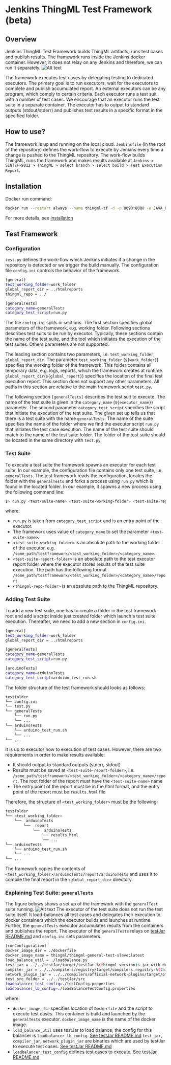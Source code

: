 # Jenkins ThingML Test Framework (beta)
## Overview
Jenkins ThingML Test Framework builds ThingML artifacts, runs test cases and publish results. The framework runs inside the Jenkins docker container. However, it does not relay on any Jenkins and therefore, we can run it separately.
![Alt text](docs/overview_container.png "Framework inside Jenkins, work-flow and core components")

The framework executes test cases by delegating testing to dedicated executors. The primary goal is to run executors, wait for the executors to complete and publish accumulated report. An external executors can be any program, which comply to certain criteria. Each executor runs a test suit with a number of test cases. We encourage that an executor runs the test suite in a separate container. The executor has to output to standard outputs (stdout/stderr) and publishes test results in a specific format in the specified folder.

## How to use?
The framework is up and running on the local cloud. `Jenkinsfile` (in the root of the repository) defines the work-flow to execute by Jenkins every time a change is pushed to the ThingML repository. The work-flow builds ThingML, runs the framework and makes results available at `Jenkins > SINTEF-9012 > ThingML > select branch > select build > Test Execution Report`.

## Installation
Docker run command:
```sh
docker run --restart always --name thingml-tf -d -p 8090:8080 -e JAVA_OPTS="\"-Dhudson.model.DirectoryBrowserSupport.CSP=script-src * 'unsafe-inline' 'unsafe-eval'; img-src *; style-src * 'unsafe-inline';\"" -e MASTER_SSH_PORT=22 -e MASTER_SLAVE_USER=jenkins -e MASTER_SLAVE_PWD=jenkins -e DOCKER_GID=993 -v /var/run/docker.sock:/var/run/docker.sock -v /home/sintef/thingml/jenkins_volumes/jenkins_home:/var/jenkins_home -v /home/sintef/thingml/jenkins_volumes/jenkins_mvn_repo:/var/jenkins_mvn/repo thingml/jenkins-thingml-tf:latest
```
For more details, see [installation](https://github.com/SINTEF-9012/ThingML/blob/master/testframework/docs/installation.pdf)

## Test Framework
### Configuration
`test.py` defines the work-flow which Jenkins initiates if a change in the repository is detected or we trigger the build manually. The configuration file `config.ini` controls the behavior of the framework.
```sh
[general]
test_working_folder=work_folder
global_report_dir = ../htmlreports
thingml_repo = ../

[generalTests]
category_name=generalTests
category_test_script=run.py
```
The file `config.ini` splits in sections. The first section specifies global parameters of the framework, e.g. working folder. Following sections describes test suits to be run by executor. Typically, these sections contain the name of the test suite, and the tool which initiates the execution of the test suites. Others parameters are not supported.

The leading section contains two parameters, i.e. `test_working_folder`, `global_report_dir`. The parameter `test_working_folder` (`${work_folder}`) specifies the working folder of the framework. This folder contains all temporary data, e.g. logs, reports, which the framework creates at runtime. `global_report_dir`(`${global_report}`) specifies the location of the final test execution report. This section does not support any other parameters. All paths in this section are relative to the main framework script `test.py`.

The following section `[generalTests]` describes the test suit to execute. The name of the test suite is given in the `category_name` (`${executor_name}`) parameter. The second parameter `category_test_script` specifies the script that initiate the execution of the test suite. The given set up tells us that there is a test suite with the name `generalTests`. The name of the suite specifies the name of the folder where we find the executor script `run.py` that initiates the test case execution. The name of the test suite should match to the name of the test suite folder. The folder of the test suite should be located in the same directory with `test.py`. 

### Test Suite
To execute a test suite the framework spawns an executor for each test suite. In our example, the configuration file contains only one test suite, i.e. `generalTests`. The test framework reads the configuration, locates the folder with the `generalTests` and forks a process using `run.py` which is found in the located folder. In our example, it spawns a new process using the following command line:
```sh
$> run.py <test-suite-name> <test-suite-working-folder> <test-suite-report-folder> <thingml-repo-folder>
```
where:
 - `run.py` is taken from `category_test_script` and is an entry point of the executor.
 - The framework uses value of `category_name` to set the parameter `<test-suite-name>`.
 - `<test-suite-working-folder>` is an absolute path to the working folder of the executor, e.g. `/some_path/testframework/<test_working_folder>/<category_name>`.
 - `<test-suite-report-folder>` is an absolute path to the test executor report folder where the executor stores results of the test suite execution. The path has the following format `/some_path/testframework/<test_working_folder>/<category_name>/report`.
 - `<thingml-repo-folder>` is an absolute path to the ThingML repository.

### Adding Test Suite
To add a new test suite, one has to create a folder in the test framework root and add a script inside just created folder which launch a test suite execution. Thereafter, we need to add a new section in `config.ini`. 
```sh
[general]
test_working_folder=work_folder
global_report_dir = ../htmlreports

[generalTests]
category_name=generalTests
category_test_script=run.py

[arduinoTests]
category_name=arduinoTests
category_test_script=arduion_test_run.sh
```
The folder structure of the test framework should looks as follows:
```sh
testfolder
└── config.ini
└── test.py
└── generalTests
    └── run.py
    └── ...
└── arduinoTests
    └── arduino_test_run.sh
    └── ...
└── ...
```                   
It is up to executor how to execution of test cases. However, there are two requirements in order to make results available:
 - It should output to standard outputs (stderr, stdout)
 - Results must be saved at `<test-suite-report-folder>`, i.e. `/some_path/testframework/<test_working_folder>/<category_name>/report`. The root folder of the report must have the `<test-suite-name>` name
 - The entry point of the report must be in the html format, and the entry point of the report must be `results.html` file

Therefore, the structure of `<test_working_folder>` must be the following:
```sh
testfolder
└── <test_working_folder>
    └──  arduinoTests
        └──  report
            └──  arduinoTests
                └── results.html
                └── ...
└── arduinoTests
    └── arduino_test_run.sh
    └── ...
└── ...
``` 
The framework copies the contents of `<test_working_folder>/arduinoTests/report/arduinoTests` and uses it to compile the final report in the `<global_report_dir>` directory.

### Explaining Test Suite: `generalTests` 
The figure belows shows a set up of the framework with the `generalTest` suite running.
![Alt text](docs/general_tests_overview.png "Test suite generalTests")
The executor of the test suite does not run the test suite itself. It load-balances all test cases and delegates their execution to docker containers which the executor builds and launches at runtime. Further, the `generalTests` executor accumulates results from the containers and publishes the report. The executor of the `generalTests` relays on [testJar README.md](https://github.com/SINTEF-9012/ThingML/blob/master/testJar/Custom_Tests_README.md) and `config.ini` sets parameters.
```sh
[runConfiguration]
docker_image_dir = ./dockerfile
docker_image_name = thingml/thingml-general-test-slave:latest
load_balance_util = ./loadbalance.py
test_jar = ../../testJar/target/testJar-%(thingml_version)s-jar-with-dependencies.jar
compiler_jar = ../../compilers/registry/target/compilers.registry-%(thingml_version)s-jar-with-dependencies.jar
network_plugin_jar = ../../compilers/official-network-plugins/target/official-network-plugins-%(thingml_version)s.jar
test_src_folder = ../../testJar/src
loadbalancer_test_config=./testConfig.properties
loadbalancer_lb_config=./loadBalanceTestConfig.properties
```
where:
 - `docker_image_dir` specifies location of `Dockerfile` and the script to execute test cases. This container is build and launched by the `generalTests` executor. `docker_image_name` is the name of the docker image.
 - `load_balance_util` uses testJar to load balance, the config for this balancer is `loadbalancer_lb_config`. [See testJar README.md](https://github.com/SINTEF-9012/ThingML/blob/master/testJar/README.md) 
`test_jar`, `compiler_jar`, `network_plugin_jar` are binaries which are used by testJar to execute test cases. [See testJar README.md](https://github.com/SINTEF-9012/ThingML/blob/master/testJar/README.md)
 - `loadbalancer_test_config` defines test cases to execute. [See testJar README.md](https://github.com/SINTEF-9012/ThingML/blob/master/testJar/README.md) 
